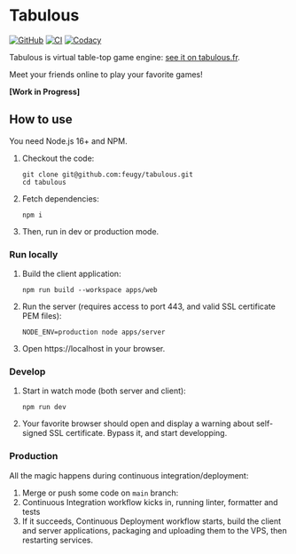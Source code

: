# Tabulous

[![GitHub](https://img.shields.io/github/license/feugy/tabulous)][license]
[![CI](https://github.com/feugy/tabulous/actions/workflows/CI.yml/badge.svg)](https://github.com/feugy/atelier/tabulous/workflows/CI.yml)
[![Codacy](https://app.codacy.com/project/badge/Grade/36bc5e1d473746f09656d1ffc8dec813)](https://www.codacy.com/gh/feugy/tabulous/dashboard?utm_source=github.com&utm_medium=referral&utm_content=feugy/tabulous&utm_campaign=Badge_Grade)

Tabulous is virtual table-top game engine: [see it on tabulous.fr](https://tabulous.fr).

Meet your friends online to play your favorite games!

**[Work in Progress]**

## How to use

You need Node.js 16+ and NPM.

1. Checkout the code:
   ```shell
   git clone git@github.com:feugy/tabulous.git
   cd tabulous
   ```
1. Fetch dependencies:
   ```shell
   npm i
   ```
1. Then, run in dev or production mode.

### Run locally

1. Build the client application:
   ```shell
   npm run build --workspace apps/web
   ```
1. Run the server (requires access to port 443, and valid SSL certificate PEM files):
   ```shell
   NODE_ENV=production node apps/server
   ```
1. Open https://localhost in your browser.

### Develop

1. Start in watch mode (both server and client):
   ```shell
   npm run dev
   ```
1. Your favorite browser should open and display a warning about self-signed SSL certificate. Bypass it, and start developping.

### Production

All the magic happens during continuous integration/deployment:

1. Merge or push some code on `main` branch:
1. Continuous Integration workflow kicks in, running linter, formatter and tests
1. If it succeeds, Continuous Deployment workflow starts, build the client and server applications, packaging and uploading them to the VPS, then restarting services.

[license]: https://github.com/feugy/tabulous/blob/main/LICENSE
